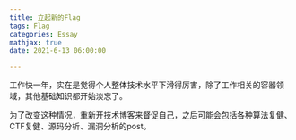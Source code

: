 ```yaml
---
title: 立起新的Flag
tags: Flag
categories: Essay
mathjax: true
date: 2021-6-13 06:00:00

---
```


工作快一年，实在是觉得个人整体技术水平下滑得厉害，除了工作相关的容器领域，其他基础知识都开始淡忘了。

为了改变这种情况，重新开技术博客来督促自己，之后可能会包括各种算法复健、CTF复健、源码分析、漏洞分析的post。